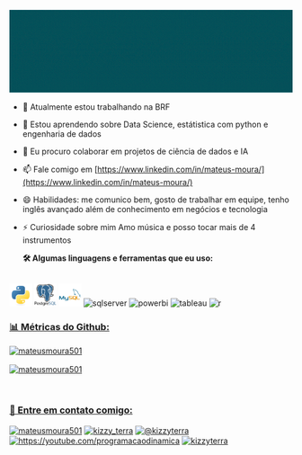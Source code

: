 
<p align="center">
  <img src="https://github.com/MateusMoura501/MateusMoura501/blob/main/giphy.gif" alt="Mateus">
</p>


- 🔭  Atualmente estou trabalhando na BRF 
- 🌱 Estou aprendendo sobre Data Science, estátistica com python e engenharia de dados
- 👯  Eu procuro colaborar em projetos de ciência de dados e IA
- 📫 Fale comigo em [https://www.linkedin.com/in/mateus-moura/](https://www.linkedin.com/in/mateus-moura/)
- 😄 Habilidades: me comunico bem, gosto de trabalhar em equipe, tenho inglês avançado além de conhecimento em negócios e tecnologia 
- ⚡ Curiosidade sobre mim Amo música e posso tocar mais de 4 instrumentos



  <summary><b>🛠️ Algumas linguagens e ferramentas que eu uso:</b></summary>
  <br/>
<p align="left"> <img src="https://raw.githubusercontent.com/devicons/devicon/master/icons/python/python-original.svg" alt="python" width="40" height="40"/> </a> <a href="https://scikit-learn.org/" target="_blank"> </a>  <img src="https://raw.githubusercontent.com/devicons/devicon/master/icons/postgresql/postgresql-original-wordmark.svg" alt="postgresql" width="40" height="40"/> </a> <a href="https://postman.com" target="_blank">   </a>    <img src="https://raw.githubusercontent.com/devicons/devicon/master/icons/mysql/mysql-original-wordmark.svg" alt="mysql" width="40" height="40"/> </a> <a href="https://www.postgresql.org" target="_blank">   </a>  <img src="https://altyra.com/wp-content/uploads/2018/11/microsoft-sql-server-logo-png.png" alt="sqlserver" width="40" height="40"/> </a> <a href="https://altyra.com/tecnologias/microsoft-sql-server-logo-png/" target="_blank"> </a>   <img src="https://upload.wikimedia.org/wikipedia/commons/c/cf/New_Power_BI_Logo.svg" alt="powerbi" width="40" height="40"/> </a> <a href="https://powerbi.microsoft.com/en-us/" target="_blank"> </a> <a href="https://altyra.com/tecnologias/microsoft-sql-server-logo-png/" target="_blank"> </a>   
<img src="https://www.lib.washington.edu/dataservices/images/Tableau_Software_logo.png" alt="tableau" width="40" height="40"/> </a> <a href="https://powerbi.microsoft.com/en-us/" target="_blank">  </a>   <img src="https://upload.wikimedia.org/wikipedia/commons/thumb/1/1b/R_logo.svg/800px-R_logo.svg.png" alt="r" width="40" height="40"/> </a> <a href="https://powerbi.microsoft.com/en-us/" target="_blank">

 

</br>
  
<h3 align="left"> 📊 Métricas do Github: </h3>

<p><img align="center" src="https://github-readme-stats.vercel.app/api?username=mateusmoura501&show_icons=true&locale=en" alt="mateusmoura501" /></p>

<p><img align="center" src="https://github-readme-streak-stats.herokuapp.com/?user=mateusmoura501" alt="mateusmoura501" /></p>


</br>



<h3 align="left">🔗 Entre em contato comigo:</h3>
<p align="left">
<a href="https://www.linkedin.com/in/mateus-moura/" target="blank"><img align="center" src="https://raw.githubusercontent.com/rahuldkjain/github-profile-readme-generator/master/src/images/icons/Social/linked-in-alt.svg" alt="mateusmoura501" height="30" width="40" /></a>
<a href="https://instagram.com/mateusmourasilva" target="blank"><img align="center" src="https://raw.githubusercontent.com/rahuldkjain/github-profile-readme-generator/master/src/images/icons/Social/instagram.svg" alt="kizzy_terra" height="30" width="40" /></a>
<a href="https://medium.com/@kizzyterra" target="blank"><img align="center" src="https://raw.githubusercontent.com/rahuldkjain/github-profile-readme-generator/master/src/images/icons/Social/medium.svg" alt="@kizzyterra" height="30" width="40" /></a>
<a href="https://www.youtube.com/c/https://youtube.com/programacaodinamica" target="blank"><img align="center" src="https://raw.githubusercontent.com/rahuldkjain/github-profile-readme-generator/master/src/images/icons/Social/youtube.svg" alt="https://youtube.com/programacaodinamica" height="30" width="40" /></a>
<a href="https://www.hackerrank.com/kizzyterra" target="blank"><img align="center" src="https://raw.githubusercontent.com/rahuldkjain/github-profile-readme-generator/master/src/images/icons/Social/hackerrank.svg" alt="kizzyterra" height="30" width="40" /></a>
</p>





